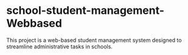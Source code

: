 # school-student-management-Webbased
This project is a web-based student management system designed to streamline administrative tasks in schools.
